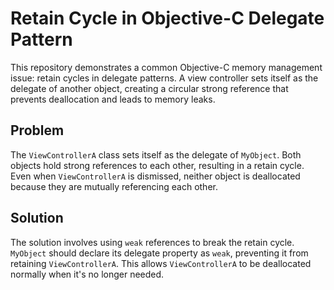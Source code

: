 # Retain Cycle in Objective-C Delegate Pattern

This repository demonstrates a common Objective-C memory management issue: retain cycles in delegate patterns.  A view controller sets itself as the delegate of another object, creating a circular strong reference that prevents deallocation and leads to memory leaks.

## Problem

The `ViewControllerA` class sets itself as the delegate of `MyObject`.  Both objects hold strong references to each other, resulting in a retain cycle.  Even when `ViewControllerA` is dismissed, neither object is deallocated because they are mutually referencing each other.

## Solution

The solution involves using `weak` references to break the retain cycle.  `MyObject` should declare its delegate property as `weak`, preventing it from retaining `ViewControllerA`. This allows `ViewControllerA` to be deallocated normally when it's no longer needed. 